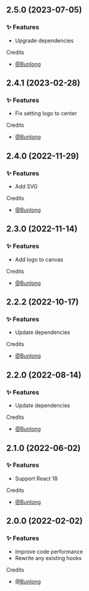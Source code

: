 ## 2.5.0 (2023-07-05)

### ✨ Features

  * Upgrade dependencies

Credits

* [@Bunlong](https://github.com/Bunlong)

## 2.4.1 (2023-02-28)

### ✨ Features

  * Fix setting logo to center

Credits

* [@Bunlong](https://github.com/Bunlong)

## 2.4.0 (2022-11-29)

### ✨ Features

  * Add SVG

Credits

* [@Bunlong](https://github.com/Bunlong)

## 2.3.0 (2022-11-14)

### ✨ Features

  * Add logo to canvas

Credits

* [@Bunlong](https://github.com/Bunlong)

## 2.2.2 (2022-10-17)

### ✨ Features

  * Update dependencies

Credits

* [@Bunlong](https://github.com/Bunlong)

## 2.2.0 (2022-08-14)

### ✨ Features

  * Update dependencies

Credits

* [@Bunlong](https://github.com/Bunlong)

## 2.1.0 (2022-06-02)

### ✨ Features

  * Support React 18

Credits

* [@Bunlong](https://github.com/Bunlong)

## 2.0.0 (2022-02-02)

### ✨ Features

  * Improve code performance
  * Rewrite any existing hooks

Credits

* [@Bunlong](https://github.com/Bunlong)
